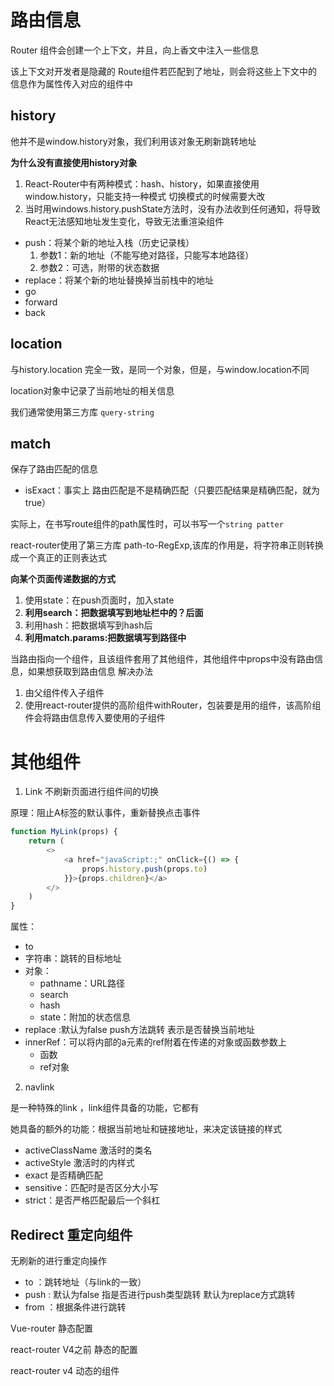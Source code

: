 # 路由信息

Router 组件会创建一个上下文，并且，向上香文中注入一些信息

该上下文对开发者是隐藏的
Route组件若匹配到了地址，则会将这些上下文中的信息作为属性传入对应的组件中


## history

他并不是window.history对象，我们利用该对象无刷新跳转地址

**为什么没有直接使用history对象**
1. React-Router中有两种模式：hash、history，如果直接使用window.history，只能支持一种模式 切换模式的时候需要大改
2. 当时用windows.history.pushState方法时，没有办法收到任何通知，将导致React无法感知地址发生变化，导致无法重渲染组件

- push：将某个新的地址入栈（历史记录栈）
    1. 参数1：新的地址（不能写绝对路径，只能写本地路径）
    2. 参数2：可选，附带的状态数据
- replace：将某个新的地址替换掉当前栈中的地址
- go
- forward
- back

## location

与history.location 完全一致，是同一个对象，但是，与window.location不同

location对象中记录了当前地址的相关信息

我们通常使用第三方库 ```query-string```


## match

保存了路由匹配的信息

- isExact：事实上 路由匹配是不是精确匹配（只要匹配结果是精确匹配，就为true）

实际上，在书写route组件的path属性时，可以书写一个```string patter```

react-router使用了第三方库 path-to-RegExp,该库的作用是，将字符串正则转换成一个真正的正则表达式

**向某个页面传递数据的方式**

1. 使用state：在push页面时，加入state
2. **利用search：把数据填写到地址栏中的？后面**
3. 利用hash：把数据填写到hash后
4. **利用match.params:把数据填写到路径中**

当路由指向一个组件，且该组件套用了其他组件，其他组件中props中没有路由信息，如果想获取到路由信息
解决办法
1. 由父组件传入子组件
2. 使用react-router提供的高阶组件withRouter，包装要是用的组件，该高阶组件会将路由信息传入要使用的子组件


# 其他组件

1. Link  不刷新页面进行组件间的切换

原理：阻止A标签的默认事件，重新替换点击事件
```javascript
function MyLink(props) {
    return (
        <>
            <a href="javaScript:;" onClick={() => {
                props.history.push(props.to)
            }}>{props.children}</a>
        </>
    )
}
```

属性：
- to
 - 字符串：跳转的目标地址
 - 对象：
    - pathname：URL路径
    - search
    - hash
    - state：附加的状态信息
- replace :默认为false push方法跳转  表示是否替换当前地址
- innerRef：可以将内部的a元素的ref附着在传递的对象或函数参数上
    - 函数
    - ref对象

2. navlink

是一种特殊的link ，link组件具备的功能，它都有

她具备的额外的功能：根据当前地址和链接地址，来决定该链接的样式

- activeClassName 激活时的类名
- activeStyle 激活时的内样式
- exact 是否精确匹配
- sensitive：匹配时是否区分大小写
- strict：是否严格匹配最后一个斜杠

## Redirect 重定向组件

无刷新的进行重定向操作

- to ：跳转地址（与link的一致）
- push : 默认为false 指是否进行push类型跳转  默认为replace方式跳转
- from ：根据条件进行跳转

Vue-router 静态配置

react-router V4之前 静态的配置

react-router v4 动态的组件
